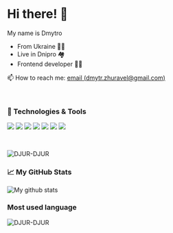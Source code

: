 # Hi there! 👋

My name is Dmytro

* From Ukraine 💛💙
* Live in Dnipro 🏘️
* Frontend developer 🧑‍💻

📫 How to reach me: [email (dmytr.zhuravel@gmail.com)](mailto:dmytr.zhuravel@gmail.com)

<br/>

### 🔧 Technologies & Tools

![](https://img.shields.io/badge/Code-JavaScript-informational?style=flat-square&logo=javascript&logoColor=white&color=2bbc8a)
![](https://img.shields.io/badge/Code-Angular-informational?style=flat-square&logo=angular&logoColor=white&color=2bbc8a)
![](https://img.shields.io/badge/Code-TypeScript-informational?style=flat-square&logo=typescript&logoColor=white&color=2bbc8a)
![](https://img.shields.io/badge/Code-CSS%7Ccss_In_JS%7CPostCSS-informational?style=flat-square&logo=css3&logoColor=white&color=2bbc8a)
![](https://img.shields.io/badge/Tools-Docker-informational?style=flat&logo=Docker&logoColor=white&color=2bbc8a)
![](https://img.shields.io/badge/Tools-Git-informational?style=flat&logo=Git&logoColor=white&color=2bbc8a)
![](https://img.shields.io/badge/Shell-Bash-informational?style=flat-square&logo=gnu-bash&logoColor=white&color=2bbc8a)


<br/>

<p align="left"> <img src="https://komarev.com/ghpvc/?username=DJUR-DJUR&label=Profile%20views&color=0e75b6&style=flat" alt="DJUR-DJUR" /> </p>

### 📈 My GitHub Stats
  
![My github stats](https://github-readme-stats.vercel.app/api?username=DJUR-DJUR&show_icons=true&count_private=true&hide=stars)




### Most used language

<img align="left" src="https://github-readme-stats.vercel.app/api/top-langs?username=DJUR-DJUR&show_icons=true&locale=en&layout=compact" alt="DJUR-DJUR" />

<br/>

<!--
**DJUR-DJUR/DJUR-DJUR** is a ✨ _special_ ✨ repository because its `README.md` (this file) appears on your GitHub profile.

Here are some ideas to get you started:

- 🔭 I’m currently working on ...
- 🌱 I’m currently learning ...
- 👯 I’m looking to collaborate on ...
- 🤔 I’m looking for help with ...
- 💬 Ask me about ...
- 📫 How to reach me: ...
- 😄 Pronouns: ...
- ⚡ Fun fact: ...
-->
